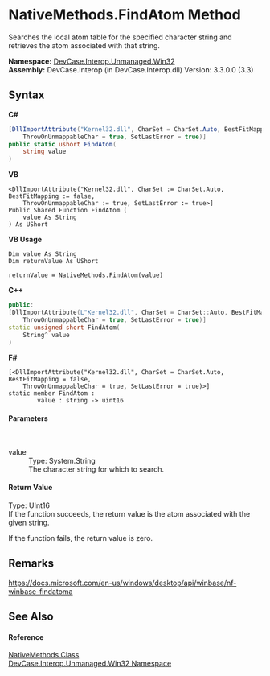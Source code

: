 # NativeMethods.FindAtom Method 
 

Searches the local atom table for the specified character string and retrieves the atom associated with that string.

**Namespace:**&nbsp;<a href="N_DevCase_Interop_Unmanaged_Win32">DevCase.Interop.Unmanaged.Win32</a><br />**Assembly:**&nbsp;DevCase.Interop (in DevCase.Interop.dll) Version: 3.3.0.0 (3.3)

## Syntax

**C#**<br />
``` C#
[DllImportAttribute("Kernel32.dll", CharSet = CharSet.Auto, BestFitMapping = false, 
	ThrowOnUnmappableChar = true, SetLastError = true)]
public static ushort FindAtom(
	string value
)
```

**VB**<br />
``` VB
<DllImportAttribute("Kernel32.dll", CharSet := CharSet.Auto, BestFitMapping := false, 
	ThrowOnUnmappableChar := true, SetLastError := true>]
Public Shared Function FindAtom ( 
	value As String
) As UShort
```

**VB Usage**<br />
``` VB Usage
Dim value As String
Dim returnValue As UShort

returnValue = NativeMethods.FindAtom(value)
```

**C++**<br />
``` C++
public:
[DllImportAttribute(L"Kernel32.dll", CharSet = CharSet::Auto, BestFitMapping = false, 
	ThrowOnUnmappableChar = true, SetLastError = true)]
static unsigned short FindAtom(
	String^ value
)
```

**F#**<br />
``` F#
[<DllImportAttribute("Kernel32.dll", CharSet = CharSet.Auto, BestFitMapping = false, 
	ThrowOnUnmappableChar = true, SetLastError = true)>]
static member FindAtom : 
        value : string -> uint16 

```


#### Parameters
&nbsp;<dl><dt>value</dt><dd>Type: System.String<br />The character string for which to search.</dd></dl>

#### Return Value
Type: UInt16<br />If the function succeeds, the return value is the atom associated with the given string. 

 If the function fails, the return value is zero.

## Remarks
<a href="https://docs.microsoft.com/en-us/windows/desktop/api/winbase/nf-winbase-findatoma" target="_blank">https://docs.microsoft.com/en-us/windows/desktop/api/winbase/nf-winbase-findatoma</a>

## See Also


#### Reference
<a href="T_DevCase_Interop_Unmanaged_Win32_NativeMethods">NativeMethods Class</a><br /><a href="N_DevCase_Interop_Unmanaged_Win32">DevCase.Interop.Unmanaged.Win32 Namespace</a><br />